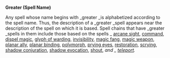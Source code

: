  **Greater (Spell Name)**

Any spell whose name begins with _greater _is alphabetized according to the spell name. Thus, the description of a _greater _spell appears near the description of the spell on which it is based. Spell chains that have _greater _spells in them include those based on the spells _ [arcane sight](arcaneSight.md#_arcane-sight), [command](command.md#_command), [dispel magic](dispelMagic.md#_dispel-magic), [glyph of warding](glyphOfWarding.md#_glyph-of-warding), [invisibility](invisibility.md#_invisibility), [magic fang](magicFang.md#_magic-fang), [magic weapon](magicWeapon.md#_magic-weapon), [planar ally](planarAlly.md#_planar-ally), [planar binding](planarBinding.md#_planar-binding), [polymorph](polymorph.md#_polymorph), [prying eyes](pryingEyes.md#_prying-eyes), [restoration](restoration.md#_restoration), [scrying](scrying.md#_scrying), [shadow conjuration](shadowConjuration.md#_shadow-conjuration), [shadow evocation](shadowEvocation.md#_shadow-evocation), [shout](shout.md#_shout), _and _ [teleport](teleport.md#_teleport)._

